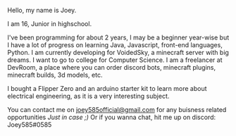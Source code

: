 Hello, my name is Joey.

I am 16, Junior in highschool.

I've been programming for about 2 years, I may be a beginner year-wise but I have a lot of progress on learning Java, Javascript, front-end languages, Python. 
I am currently developing for VoidedSky, a minecraft server with big dreams.
I want to go to college for Computer Science.
I am a freelancer at DevRoom, a place where you can order discord bots, minecraft plugins, minecraft builds, 3d models, etc.

I bought a Flipper Zero and an arduino starter kit to learn more about electrical engineering, as it is a very interesting subject.

You can contact me on joey585official@gmail.com for any buisness related opportunities <i>Just in case ;)</i>
Or if you wanna chat, hit me up on discord: Joey585#0585
